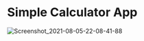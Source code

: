 # Simple Calculator App

![Screenshot_2021-08-05-22-08-41-88](https://user-images.githubusercontent.com/87839081/128375548-c47884e1-fb93-4eff-86ca-03061004ef34.png)
